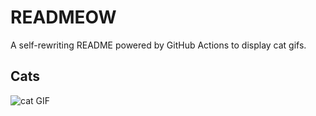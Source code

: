# READMEOW

A self-rewriting README powered by GitHub Actions to display cat gifs.

## Cats

![cat GIF](https://media3.giphy.com/media/6byDVsPwzrz9K/200.gif?cid=9acd02da3lwpsra11askn1uzlgvm833qamck27n8pxegpt49&ep=v1_gifs_search&rid=200.gif&ct=g)
